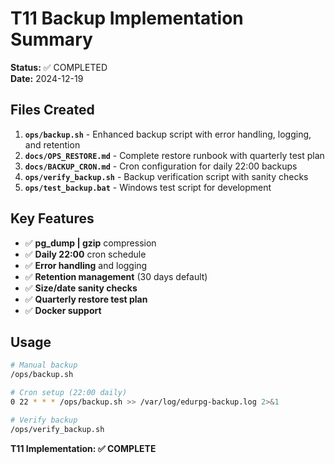 # T11 Backup Implementation Summary

**Status:** ✅ COMPLETED  
**Date:** 2024-12-19

## Files Created

1. **`ops/backup.sh`** - Enhanced backup script with error handling, logging, and retention
2. **`docs/OPS_RESTORE.md`** - Complete restore runbook with quarterly test plan
3. **`docs/BACKUP_CRON.md`** - Cron configuration for daily 22:00 backups
4. **`ops/verify_backup.sh`** - Backup verification script with sanity checks
5. **`ops/test_backup.bat`** - Windows test script for development

## Key Features

- ✅ **pg_dump | gzip** compression
- ✅ **Daily 22:00** cron schedule
- ✅ **Error handling** and logging
- ✅ **Retention management** (30 days default)
- ✅ **Size/date sanity checks**
- ✅ **Quarterly restore test plan**
- ✅ **Docker support**

## Usage

```bash
# Manual backup
/ops/backup.sh

# Cron setup (22:00 daily)
0 22 * * * /ops/backup.sh >> /var/log/edurpg-backup.log 2>&1

# Verify backup
/ops/verify_backup.sh
```

**T11 Implementation: ✅ COMPLETE**
